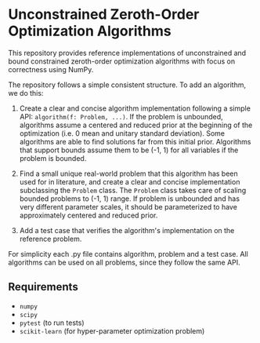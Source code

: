 # Unconstrained Zeroth-Order Optimization Algorithms

This repository provides reference implementations of unconstrained and bound constrained zeroth-order optimization algorithms with focus on correctness using NumPy.

The repository follows a simple consistent structure. To add an algorithm, we do this:

1. Create a clear and concise algorithm implementation following a simple API: `algorithm(f: Problem, ...)`. If the problem is unbounded, algorithms assume a centered and reduced prior at the beginning of the optimization (i.e. 0 mean and unitary standard deviation). Some algorithms are able to find solutions far from this initial prior. Algorithms that support bounds assume them to be (-1, 1) for all variables if the problem is bounded.

2. Find a small unique real-world problem that this algorithm has been used for in literature, and create a clear and concise implementation subclassing the `Problem` class. The `Problem` class takes care of scaling bounded problems to (-1, 1) range. If problem is unbounded and has very different parameter scales, it should be parameterized to have approximately centered and reduced prior.

3. Add a test case that verifies the algorithm's implementation on the reference problem.

For simplicity each .py file contains algorithm, problem and a test case. All algorithms can be used on all problems, since they follow the same API.

## Requirements

- `numpy`
- `scipy`
- `pytest` (to run tests)
- `scikit-learn` (for hyper-parameter optimization problem)
